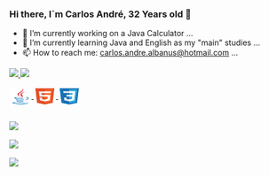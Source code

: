 ### Hi there, I`m Carlos André, 32 Years old 👋

- 🔭 I’m currently working on a Java Calculator ...
- 🌱 I’m currently learning Java and English as my "main" studies ...
- 📫 How to reach me: carlos.andre.albanus@hotmail.com ...

<div>
  <a href="https://github.com/reveredy">
    <img height="180em" src="https://github-readme-stats.vercel.app/api?username=reveredy&show_icons=true&theme=dracula&include_all_commits=true&count_private=true"/>
    <img height="180em" src="https://github-readme-stats.vercel.app/api/top-langs/?username=reveredy&layout=compact&langs_count=16&theme=dracula"/>
</div>

  <div style="display: inline_block"></br>
    <img align="center" alt="Revs-Java" height="30" width="40" src="https://github.com/devicons/devicon/blob/master/icons/java/java-original.svg">
    <img align="center" alt="Revs-Java" height="30" width="40" src="https://github.com/devicons/devicon/blob/master/icons/html5/html5-original.svg">
    <img align="center" alt="Revs-Java" height="30" width="40" src="https://github.com/devicons/devicon/blob/master/icons/css3/css3-original.svg">
  </div>
  
   ##
  
  <div>
    <a href="https://www.linkedin.com/in/carlos-andre-albanus" target="_blank"> <img src="https://img.shields.io/badge/LinkedIn-0077B5?style=for-the-badge&logo=linkedin&logoColor=white"> </a>
    
  <a href="https://www.instagram.com/_reveredy" target="_blank"> <img src="https://img.shields.io/badge/Instagram-E4405F?style=for-the-badge&logo=instagram&logoColor=white"> </a>
  
  <a href="https://www.facebook.com/carlosandre.pereiraalbanus.9" target="_blank"> <img src="https://img.shields.io/badge/Facebook-1877F2?style=for-the-badge&logo=facebook&logoColor=white"> </a>
    
  </div>
  
